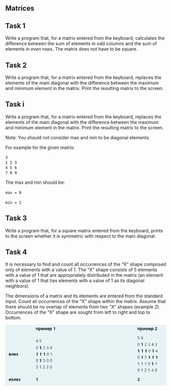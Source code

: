 ## Matrices

## Task 1

Write a program that, for a matrix entered from the keyboard, calculates the difference between the sum of elements in odd columns and the sum of elements in even rows. The matrix does not have to be square.


## Task 2

Write a program that, for a matrix entered from the keyboard, replaces the elements of the main diagonal with the difference between the maximum and minimum element in the matrix. Print the resulting matrix to the screen.

## Task i

Write a program that, for a matrix entered from the keyboard, replaces the elements of the main diagonal with the difference between the maximum and minimum element in the matrix. Print the resulting matrix to the screen.

Note: You should not consider max and min to be diagonal elements.

For example for the given matrix:
```
3
1 2 3
4 5 6
7 8 9
```
The max and min should be:

`max = 8`

`min = 2`

## Task 3

Write a program that, for a square matrix entered from the keyboard, prints to the screen whether it is symmetric with respect to the main diagonal.

## Task 4

It is necessary to find and count all occurrences of the “X” shape composed only of elements with a value of 1. The “X” shape consists of 5 elements with a value of 1 that are appropriately distributed in the matrix (an element with a value of 1 that has elements with a value of 1 as its diagonal neighbors).

The dimensions of a matrix and its elements are entered from the standard input. Count all occurrences of the “X” shape within the matrix. Assume that there should be no overlap of elements from two “X” shapes (example 2). Occurrences of the “X” shape are sought from left to right and top to bottom.

![matrix](image.png)